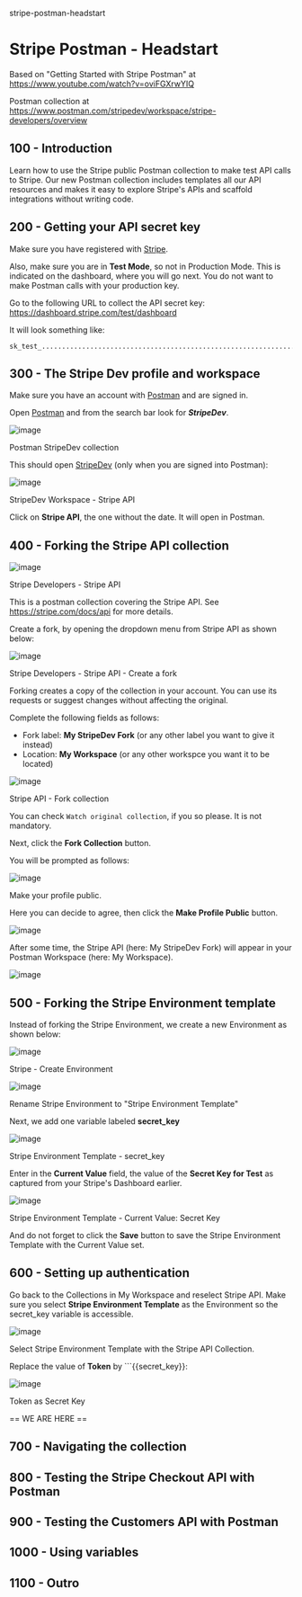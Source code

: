 stripe-postman-headstart
# Stripe Postman - Headstart

Based on "Getting Started with Stripe Postman" at https://www.youtube.com/watch?v=oviFGXrwYIQ

Postman collection at https://www.postman.com/stripedev/workspace/stripe-developers/overview

## 100 - Introduction

Learn how to use the Stripe public Postman collection to make test API calls to Stripe. Our new Postman collection includes templates all our API resources and makes it easy to explore Stripe's APIs and scaffold integrations without writing code.

## 200 - Getting your API secret key

Make sure you have registered with [Stripe](stripe.com).

Also, make sure you are in **Test Mode**, so not in Production Mode. This is indicated on the dashboard, where you will go next. You do not want to make Postman calls with your production key.

Go to the following URL to collect the API secret key: https://dashboard.stripe.com/test/dashboard

It will look something like:

```
sk_test_............................................................................
```

## 300 - The Stripe Dev profile and workspace

Make sure you have an account with [Postman](https://www.postman.com/downloads/) and are signed in.

Open [Postman](https://www.postman.com) and from the search bar look for ***StripeDev***. 

![image](https://user-images.githubusercontent.com/12828104/148941214-df1eb29e-3dab-47cc-a4ae-dda55a4c27a6.png)

Postman StripeDev collection

This should open [StripeDev](https://www.postman.com/stripedev) (only when you are signed into Postman):

![image](https://user-images.githubusercontent.com/12828104/148942595-312216d5-7a1f-474c-82ae-0a1a3327ee8c.png)

StripeDev Workspace - Stripe API

Click on **Stripe API**, the one without the date. It will open in Postman.

## 400 - Forking the Stripe API collection

![image](https://user-images.githubusercontent.com/12828104/148943667-575e7086-a0c0-4e2d-a287-a44f28cf3318.png)

Stripe Developers - Stripe API

This is a postman collection covering the Stripe API. See https://stripe.com/docs/api for more details.

Create a fork, by opening the dropdown menu from Stripe API as shown below:

![image](https://user-images.githubusercontent.com/12828104/148944568-f62b2580-0adb-44bb-b77f-84438c38fc05.png)

Stripe Developers - Stripe API - Create a fork

Forking creates a copy of the collection in your account. You can use its requests or suggest changes without affecting the original.

Complete the following fields as follows:

- Fork label: **My StripeDev Fork** (or any other label you want to give it instead)
- Location: **My Workspace** (or any other workspce you want it to be located)

![image](https://user-images.githubusercontent.com/12828104/148945524-aa95edac-8d90-43e7-89ba-11157441a9e2.png)

Stripe API - Fork collection

You can check ```Watch original collection```, if you so please. It is not mandatory.

Next, click the **Fork Collection** button.

You will be prompted as follows:

![image](https://user-images.githubusercontent.com/12828104/148946669-1c518891-1dcd-4cb7-9b7c-0fd7c3ebea7c.png)

Make your profile public.

Here you can decide to agree, then click the **Make Profile Public** button.

![image](https://user-images.githubusercontent.com/12828104/148947190-42fca280-6175-492c-b937-4dc4c8e4bdea.png)

After some time, the Stripe API (here: My StripeDev Fork) will appear in your Postman Workspace (here: My Workspace).

![image](https://user-images.githubusercontent.com/12828104/148951139-041d4e01-3989-4d80-b857-eaab994ecd2b.png)

## 500 - Forking the Stripe Environment template

Instead of forking the Stripe Environment, we create a new Environment as shown below:

![image](https://user-images.githubusercontent.com/12828104/148951139-041d4e01-3989-4d80-b857-eaab994ecd2b.png)

Stripe - Create Environment

![image](https://user-images.githubusercontent.com/12828104/148952040-83a07fca-1564-4b18-b3e1-99675683ee49.png)

Rename Stripe Environment to "Stripe Environment Template"

Next, we add one variable labeled **secret_key**

![image](https://user-images.githubusercontent.com/12828104/148952922-832a7cb9-1ff1-471a-8dcf-1227af70dde3.png)

Stripe Environment Template - secret_key

Enter in the **Current Value** field, the value of the **Secret Key for Test** as captured from your Stripe's Dashboard earlier.

![image](https://user-images.githubusercontent.com/12828104/148953703-ab507ae1-2443-45a6-95bc-9260698fde44.png)

Stripe Environment Template - Current Value: Secret Key

And do not forget to click the **Save** button to save the Stripe Environment Template with the Current Value set.

## 600 - Setting up authentication 

Go back to the Collections in My Workspace and reselect Stripe API. Make sure you select **Stripe Environment Template** as the Environment so the secret_key variable is accessible.

![image](https://user-images.githubusercontent.com/12828104/148955792-09d316b1-473c-4ca4-affc-6039136073ea.png)

Select Stripe Environment Template with the Stripe API Collection.

Replace the value of **Token** by ```{{secret_key}}:

![image](https://user-images.githubusercontent.com/12828104/148960397-d7d4057f-6633-483c-8e0a-84f04924121d.png)

Token as Secret Key




== WE ARE HERE ==

## 700 - Navigating the collection

## 800 - Testing the Stripe Checkout API with Postman

## 900 - Testing the Customers API with Postman

## 1000 - Using variables

## 1100 - Outro
